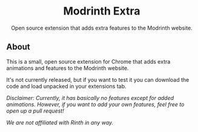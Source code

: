 <div align="center">
  <h1>Modrinth Extra</h1>
  <p align="center">
    Open source extension that adds extra features to the Modrinth website.
  </p>
</div>

## About

This is a small, open source extension for Chrome that adds extra animations and features to the Modrinth website.

It's not currently released, but if you want to test it you can download the code and load unpacked in your extensions tab.

*Disclaimer: Currently, it has basically no features except for added animations. However, if you want to add your own features, feel free to open up a pull request!*

*We are not affiliated with Rinth in any way.*
